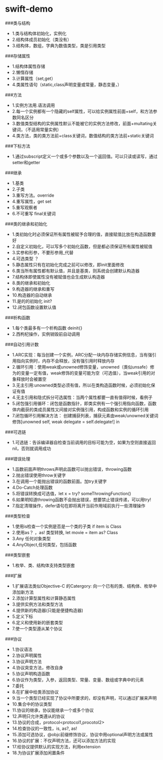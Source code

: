 # swift-demo

###类与结构
* 1.类与结构体初始化，实例化
* 2.结构体成员初始化（类没有）
* 3.结构体，数组，字典为数值类型，类是引用类型


###存储属性
* 1.结构体属性存储
* 2.懒惰存储
* 3.计算属性（set,get）
* 4.类属性语句（static,class声明变量或常量，静态变量，）


###方法
* 1.实例方法用.语法调用
* 2.每一个实例都有一个隐藏的self属性，可以给实例属性前面+self，和方法参数同名区分
* 3.数值类型结构的实例属性默认不能被它的实例方法修改，前面+multating关键词，（不适用常量实例）
* 4.类方法，类的类方法前+class关键词，数值结构的类方法前+static关键词


###下标方法
* 1.通过subscript定义一个或多个参数以及一个返回值。可以只读或读写，通过setter和getter


###继承
* 1.基类
* 2.子类
* 3.重写方法。override
* 4.重写属性，get set
* 5.重写观察者
* 6.不可重写 final关键词


###类的继承和初始化
* 1.类初始化时必须保证所有属性被赋予合理的值，直接赋值比放在构造函数要好
* 2.自定义初始化，可以写多个初始化函数，但是都必须保证所有属性被赋值
* 3.实参和形参，不要形参用_代替
* 4.可选类型 ？
* 5.静态属性只有在初始化完成之前可以修改，即init里面修改
* 6.类当所有属性都有默认值，并且是基类，则系统会创建默认构造器
* 7.结构体即使属性没有被赋值也会生成默认构造器
* 8.类的继承和初始化
* 9.构造器的继承和重写
* 10.构造器的自动继承
* 11.是的的初始化 init?
* 12.闭包函数设置默认值


###析构函数
* 1.每个类最多有一个析构函数 deinit{}
* 2.西枸杞操作，实例销毁前自动调用


###自动引用计数
* 1.ARC实现：每当创建一个实例，ARC分配一块内存存储实例信息，当有强引用指向实例时，内存不会释放，没有强引用时释放内存
* 2.循环引用：使用weak或unowned修饰变量，unowned（类似unsafe）修为的变量一定有值，weak修饰的变量可能为空（可选值），当weak引用的对象释放时会被置空
* 3.无主引用:unowned类型必须有值，所以在类构造函数时候，必须初始化保证有值
* 4.无主引用和隐式拆分可选属性：当两个属性都要一直有值得时候，看例子
* 5.闭包强引用循环：闭包是函数指针，即类实例有一个强引用指向函数，函数体内截获的类成员属性又间接对实例强引用，构成函数和实例的循环引用
* 7.闭包循环引用解决方法： 创建捕获列表，捕获元素由weak/unowned关键词修饰[unowned self, weak delegate = self.delegate!] in 


###可选链
* 1.可选链：告诉编译器自检查当前调用的目标可能为空，如果为空则直接返回nil，否则就调用成功


###错误处理
* 1.函数前面声明throws声明此函数可以抛出错误，throwing函数
* 2.抛出错误使用throw关键字
* 3.在调用一个能抛出错误的函数前面。加try关键字
* 4.Do-Catch处理函数
* 5.将错误转换成可选值，let x = try? someThrowingFunction()
* 6.如果明知道throwing函数不会抛出错误，想要禁止错误传递，可以用try!
* 7.指定清理操作，defer语句在即将离开当前作用域前执行一些清理操作

###类型检查
* 1.使用is检查一个实例是否是一个类的子类 if item is Class
* 2.使用as？ ，as! 类型转换, let movie = item as? Class
* 3.Any 任何对象类型
* 4.AnyObject,任何类型，包括函数

###类型嵌套
* 1.枚举、类、结构体支持类型嵌套

###扩展
* 1.扩展语法类似Objective-C 的Catergory: 向一个已有的类、结构体、枚举中添加新方法
* 2.添加计算型属性和计算静态属性
* 3.提供实例方法和类型方法
* 4.提供新的构造器(只能是便捷构造器)
* 5.定义下标
* 6.定义和使用新的嵌套类型
* 7.使一个类型遵从某个协议

###协议
* 1.协议语法
* 2.协议声明属性
* 3.协议声明方法
* 4.协议突变方法，修改自身
* 5.协议声明构造函数
* 6.协议作为类型，入参，返回类型、常量、变量、数组或字典中的元素
* 7.委托
* 8.在扩展中给类添加协议
* 9.当一个类型已经实现了协议中所要求的，却没有声明，可以通过扩展来声明
* 10.集合中的协议类型
* 11.协议的继承，协议能继承一个或多个协议
* 12.声明只允许类遵从的协议
* 13.协议的合成，protocol<protocol1,procotol2>
* 14.检查协议的一致性，is, as?, as!
* 15.添加可选协议，@objc前缀修饰协议，协议中用optional声明方法或属性
* 16.协议的扩展：不仅声明方法，还可以添加方法的实现
* 17.给协议提供默认的实现方法，利用extension
* 18.为协议扩展添加闲置条件